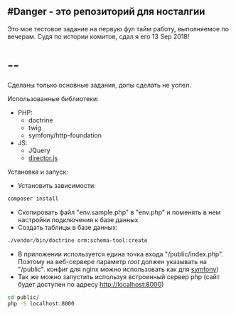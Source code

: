 #Danger - это репозиторий для носталгии
---
Это мое тестовое задание на первую фул тайм работу, выполняемое по вечерам. Судя по истории комитов, сдал я его 13 Sep 2018!


# --
Сделаны только основные задания, допы сделать не успел.

Использованные библиотеки:
* PHP:
  * doctrine
  * twig
  * symfony/http-foundation
* JS:
  * JQuery
  * [director.js](https://github.com/flatiron/director)
  
Установка и запуск:
* Установить зависимости: 
```bash
composer install
```
* Скопировать файл "env.sample.php" в "env.php" и поменять в нем настройки подключения к базе данных
* Создать таблицы в базе данных:
```bash
./vendor/bin/doctrine orm:schema-tool:create
```
* В приложении используется едина точка входа "/public/index.php". 
Поэтому на веб-сервере параметр *root* должен указывать на "/public".
конфиг для nginx можно использовать как для [symfony](https://symfony.com/doc/current/setup/web_server_configuration.html#nginx))
* Так же можно запустить используя встроенный сервер php (сайт будет доступен по адресу [http://localhost:8000](http://localhost:8000))
```bash
cd public/
php -S localhost:8000
```

